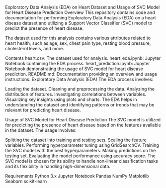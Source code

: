 Exploratory Data Analysis (EDA) on Heart Dataset and Usage of SVC Model for Heart Disease Prediction
Overview
This repository contains code and documentation for performing Exploratory Data Analysis (EDA) on a heart disease dataset and utilizing a Support Vector Classifier (SVC) model to predict the presence of heart disease.

The dataset used for this analysis contains various attributes related to heart health, such as age, sex, chest pain type, resting blood pressure, cholesterol levels, and more.

Contents
heart.csv: The dataset used for analysis.
heart_eda.ipynb: Jupyter Notebook containing the EDA process.
heart_prediction.ipynb: Jupyter Notebook demonstrating the usage of SVC model for heart disease prediction.
README.md: Documentation providing an overview and usage instructions.
Exploratory Data Analysis (EDA)
The EDA process involves:

Loading the dataset.
Cleaning and preprocessing the data.
Analyzing the distribution of features.
Investigating correlations between variables.
Visualizing key insights using plots and charts.
The EDA helps in understanding the dataset and identifying patterns or trends that may be relevant for predicting heart disease.

Usage of SVC Model for Heart Disease Prediction
The SVC model is utilized for predicting the presence of heart disease based on the features available in the dataset. The usage involves:

Splitting the dataset into training and testing sets.
Scaling the feature variables.
Performing hyperparameter tuning using GridSearchCV.
Training the SVC model with the best hyperparameters.
Making predictions on the testing set.
Evaluating the model performance using accuracy score.
The SVC model is chosen for its ability to handle non-linear classification tasks and its flexibility in handling high-dimensional data.

Requirements
Python 3.x
Jupyter Notebook
Pandas
NumPy
Matplotlib
Seaborn
scikit-learn